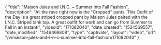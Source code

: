 {
    "title": "Maison Jules and I.N.C. ~ Summer into Fall Fashion",
    "description": "All the rave right now is the \"Cropped\" pants. This Outfit of the Day is a great striped cropped pant by Maison Jules paired with the I.N.C. Striped tank top. A great outfit for work and can go from Summer to Fall in an instant!",
    "videoid": "171082040",
    "date_created": "1534569557",
    "date_modified": "1546466808",
    "type": "captivate",
    "layout": "video",
    "url": "\/v\/maison-jules-and-i-n-c-summer-into-fall-fashion\/171082040"
}